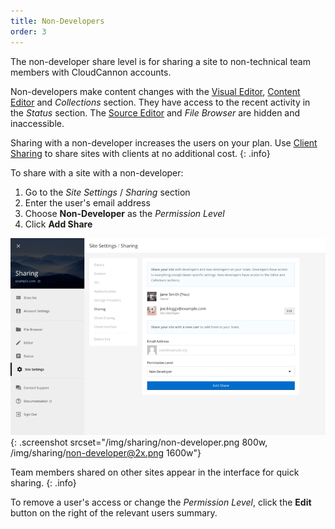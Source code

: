 ```yaml
---
title: Non-Developers
order: 3
---
```


The non-developer share level is for sharing a site to non-technical team members with CloudCannon accounts.

Non-developers make content changes with the [Visual Editor](/editing/visual-editor/), [Content Editor](/editing/content-editor/) and *Collections* section.
They have access to the recent activity in the *Status* section.
The [Source Editor](/editing/source-editor/) and *File Browser* are hidden and inaccessible.

Sharing with a non-developer increases the users on your plan. Use [Client Sharing](/sharing/client-sharing/) to share sites with clients at no additional cost.
{: .info}

To share with a site with a non-developer:

1. Go to the *Site Settings* / *Sharing* section
2. Enter the user's email address
3. Choose **Non-Developer** as the *Permission Level*
4. Click **Add Share**

![Sharing with a non-developer](/img/sharing/non-developer.png){: .screenshot srcset="/img/sharing/non-developer.png 800w, /img/sharing/non-developer@2x.png 1600w"}

Team members shared on other sites appear in the interface for quick sharing.
{: .info}

To remove a user's access or change the *Permission Level*, click the **Edit** button on the right of the relevant users summary.